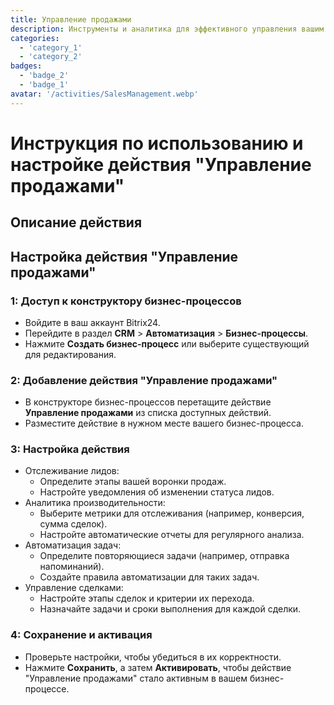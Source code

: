 ```yaml
---
title: Управление продажами
description: Инструменты и аналитика для эффективного управления вашим воронкой продаж.
categories: 
  - 'category_1'
  - 'category_2'
badges: 
  - 'badge_2'
  - 'badge_1'
avatar: '/activities/SalesManagement.webp'
---
```


# Инструкция по использованию и настройке действия "Управление продажами"

## Описание действия

## **Настройка действия "Управление продажами"**

### 1: Доступ к конструктору бизнес-процессов
- Войдите в ваш аккаунт Bitrix24.
- Перейдите в раздел **CRM** > **Автоматизация** > **Бизнес-процессы**.
- Нажмите **Создать бизнес-процесс** или выберите существующий для редактирования.

### 2: Добавление действия "Управление продажами"
- В конструкторе бизнес-процессов перетащите действие **Управление продажами** из списка доступных действий.
- Разместите действие в нужном месте вашего бизнес-процесса.

### 3: Настройка действия
- Отслеживание лидов:
  - Определите этапы вашей воронки продаж.
  - Настройте уведомления об изменении статуса лидов.
- Аналитика производительности:
  - Выберите метрики для отслеживания (например, конверсия, сумма сделок).
  - Настройте автоматические отчеты для регулярного анализа.
- Автоматизация задач:
  - Определите повторяющиеся задачи (например, отправка напоминаний).
  - Создайте правила автоматизации для таких задач.
- Управление сделками:
  - Настройте этапы сделок и критерии их перехода.
  - Назначайте задачи и сроки выполнения для каждой сделки.

### 4: Сохранение и активация
- Проверьте настройки, чтобы убедиться в их корректности.
- Нажмите **Сохранить**, а затем **Активировать**, чтобы действие "Управление продажами" стало активным в вашем бизнес-процессе.